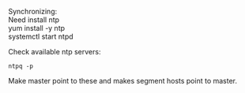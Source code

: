


Synchronizing:   
Need install ntp  
    yum install -y ntp  
    systemctl start ntpd  

Check available ntp servers:   

    ntpq -p  
      
Make master point to these and makes segment hosts point to master.  
